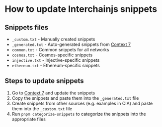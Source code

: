 # How to update Interchainjs snippets

## Snippets files

- `_custom.txt` - Manually created snippets
- `_generated.txt` - Auto-generated snippets from [Context 7](https://context7.com/hyperweb-io/interchainjs)
- `common.txt` - Common snippets for all networks
- `cosmos.txt` - Cosmos-specific snippets
- `injective.txt` - Injective-specific snippets
- `ethereum.txt` - Ethereum-specific snippets

## Steps to update snippets

1. Go to [Context 7](https://context7.com/hyperweb-io/interchainjs) and update the snippets
2. Copy the snippets and paste them into the `_generated.txt` file
3. Create snippets from other sources (e.g. examples in CIA) and paste them into the `_custom.txt` file
4. Run `pnpm categorize-snippets` to categorize the snippets into the appropriate files
